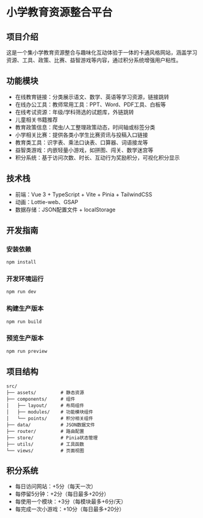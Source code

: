 # 小学教育资源整合平台

## 项目介绍

这是一个集小学教育资源整合与趣味化互动体验于一体的卡通风格网站，涵盖学习资源、工具、政策、比赛、益智游戏等内容，通过积分系统增强用户粘性。

## 功能模块

- 在线教育链接：分类展示语文、数学、英语等学习资源，链接跳转
- 在线办公工具：教师常用工具：PPT、Word、PDF工具、白板等
- 在线考试资源：年级/学科筛选的试题库，外链跳转
- 儿童相关书籍推荐
- 教育政策信息：爬虫/人工整理政策动态，时间轴或标签分类
- 小学相关比赛：提供各类小学生比赛资讯与投稿入口链接
- 教育类工具：识字表、乘法口诀表、口算器、词语接龙等
- 益智类游戏：内嵌轻量小游戏，如拼图、闯关、数学迷宫等
- 积分系统：基于访问次数、时长、互动行为奖励积分，可视化积分显示

## 技术栈

- 前端：Vue 3 + TypeScript + Vite + Pinia + TailwindCSS
- 动画：Lottie-web、GSAP
- 数据存储：JSON配置文件 + localStorage

## 开发指南

### 安装依赖

```bash
npm install
```

### 开发环境运行

```bash
npm run dev
```

### 构建生产版本

```bash
npm run build
```

### 预览生产版本

```bash
npm run preview
```

## 项目结构

```
src/
├── assets/         # 静态资源
├── components/     # 组件
│   ├── layout/     # 布局组件
│   ├── modules/    # 功能模块组件
│   └── points/     # 积分相关组件
├── data/           # JSON数据文件
├── router/         # 路由配置
├── store/          # Pinia状态管理
├── utils/          # 工具函数
└── views/          # 页面视图
```

## 积分系统

- 每日访问网站：+5分（每天一次）
- 每停留5分钟：+2分（每日最多+20分）
- 每使用一个模块：+3分（每模块最多+6分/天）
- 每完成一次小游戏：+10分（每日最多+20分）